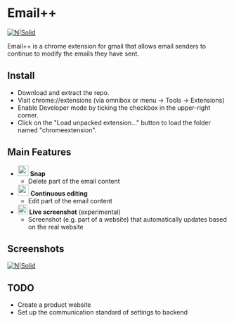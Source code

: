 # Email++

[![N|Solid](http://i.imgur.com/CfsPA1W.png)](https://nodesource.com/products/nsolid)

Email++ is a chrome extension for gmail that allows email senders to continue to modify the emails they have sent.

## Install
* Download and extract the repo.
* Visit chrome://extensions (via omnibox or menu -> Tools -> Extensions)
* Enable Developer mode by ticking the checkbox in the upper-right corner.
* Click on the "Load unpacked extension..." button to load the folder named "chromeextension".


## Main Features
* <img src="http://i.imgur.com/wjGFpWL.jpg" width="24"> <b>Snap</b>
	* Delete part of the email content
* <img src="http://i.imgur.com/pCfJ3Ct.jpg" width="25"> <b>Continuous editing</b>
	* Edit part of the email content
* <img src="http://i.imgur.com/MrW3hlb.jpg" width="22"> <b>Live screenshot</b> (experimental)
	* Screenshot (e.g. part of a website) that automatically updates based on the real website


## Screenshots
[![N|Solid](http://i.imgur.com/ehSOFpS.png)](https://nodesource.com/products/nsolid)

## TODO
* Create a product website
* Set up the communication standard of settings to backend
